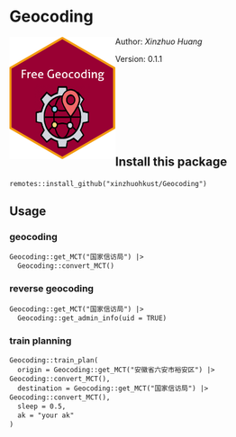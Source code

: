 
# Geocoding #

<img align='left' src="geo_icon.png" width="188">

Author: *Xinzhuo Huang*

Version: 0.1.1

<br>
<br>
<br>
<br>
<br>
<br>
<br>


## Install this package

```
remotes::install_github("xinzhuohkust/Geocoding")
```
## Usage
### geocoding
```
Geocoding::get_MCT("国家信访局") |>
  Geocoding::convert_MCT() 
```
### reverse geocoding
```
Geocoding::get_MCT("国家信访局") |>
  Geocoding::get_admin_info(uid = TRUE)
```
### train planning
```
Geocoding::train_plan(
  origin = Geocoding::get_MCT("安徽省六安市裕安区") |> Geocoding::convert_MCT(),
  destination = Geocoding::get_MCT("国家信访局") |> Geocoding::convert_MCT(),
  sleep = 0.5,
  ak = "your ak"
)
```





